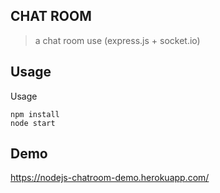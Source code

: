## CHAT ROOM
> a chat room use (express.js + socket.io)

## Usage
Usage
```
npm install
node start
```

## Demo
https://nodejs-chatroom-demo.herokuapp.com/